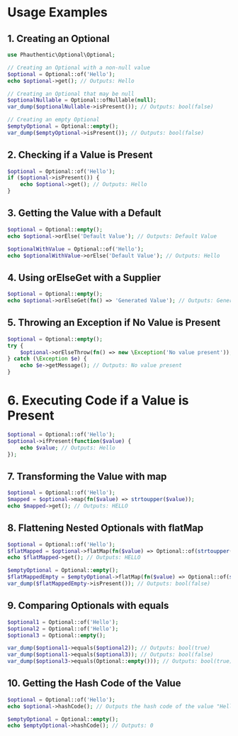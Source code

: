 # Usage Examples

## 1. Creating an Optional

```php
use Phauthentic\Optional\Optional;

// Creating an Optional with a non-null value
$optional = Optional::of('Hello');
echo $optional->get(); // Outputs: Hello

// Creating an Optional that may be null
$optionalNullable = Optional::ofNullable(null);
var_dump($optionalNullable->isPresent()); // Outputs: bool(false)

// Creating an empty Optional
$emptyOptional = Optional::empty();
var_dump($emptyOptional->isPresent()); // Outputs: bool(false)
```

## 2. Checking if a Value is Present

```php
$optional = Optional::of('Hello');
if ($optional->isPresent()) {
    echo $optional->get(); // Outputs: Hello
}
```

## 3. Getting the Value with a Default

```php
$optional = Optional::empty();
echo $optional->orElse('Default Value'); // Outputs: Default Value

$optionalWithValue = Optional::of('Hello');
echo $optionalWithValue->orElse('Default Value'); // Outputs: Hello
```

## 4. Using orElseGet with a Supplier

```php
$optional = Optional::empty();
echo $optional->orElseGet(fn() => 'Generated Value'); // Outputs: Generated Value
```

## 5. Throwing an Exception if No Value is Present

```php
$optional = Optional::empty();
try {
    $optional->orElseThrow(fn() => new \Exception('No value present'));
} catch (\Exception $e) {
    echo $e->getMessage(); // Outputs: No value present
}
```

# 6. Executing Code if a Value is Present

```php
$optional = Optional::of('Hello');
$optional->ifPresent(function($value) {
    echo $value; // Outputs: Hello
});
```

## 7. Transforming the Value with map

```php
$optional = Optional::of('Hello');
$mapped = $optional->map(fn($value) => strtoupper($value));
echo $mapped->get(); // Outputs: HELLO
```

## 8. Flattening Nested Optionals with flatMap

```php
$optional = Optional::of('Hello');
$flatMapped = $optional->flatMap(fn($value) => Optional::of(strtoupper($value)));
echo $flatMapped->get(); // Outputs: HELLO

$emptyOptional = Optional::empty();
$flatMappedEmpty = $emptyOptional->flatMap(fn($value) => Optional::of(strtoupper($value)));
var_dump($flatMappedEmpty->isPresent()); // Outputs: bool(false)
```

## 9. Comparing Optionals with equals

```php
$optional1 = Optional::of('Hello');
$optional2 = Optional::of('Hello');
$optional3 = Optional::empty();

var_dump($optional1->equals($optional2)); // Outputs: bool(true)
var_dump($optional1->equals($optional3)); // Outputs: bool(false)
var_dump($optional3->equals(Optional::empty())); // Outputs: bool(true)
```

## 10. Getting the Hash Code of the Value

```php
$optional = Optional::of('Hello');
echo $optional->hashCode(); // Outputs the hash code of the value "Hello"

$emptyOptional = Optional::empty();
echo $emptyOptional->hashCode(); // Outputs: 0
```
